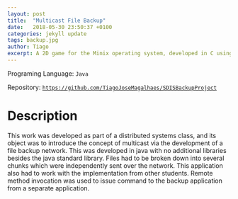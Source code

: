 ```yaml
---
layout: post
title:  "Multicast File Backup"
date:   2018-05-30 23:50:37 +0100
categories: jekyll update
tags: backup.jpg
author: Tiago
excerpt: A 2D game for the Minix operating system, developed in C using only the C standard library and Minix's OS API.
---
```


Programing Language: `Java`

Repository: [`https://github.com/TiagoJoseMagalhaes/SDISBackupProject`](https://github.com/TiagoJoseMagalhaes/SDISBackupProject)

# Description

This work was developed as part of a distributed systems class, and its object was to introduce the concept of multicast via the development of a file backup network. This was developed in java with no additional libraries besides the java standard library. Files had to be broken down into several chunks which were independently sent over the network. This application also had to work with the implementation from other students. Remote method invocation was used to issue command to the backup application from a separate application.